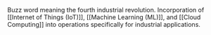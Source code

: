 Buzz word meaning the fourth industrial revolution. Incorporation of [[Internet of Things (IoT)]], [[Machine Learning (ML)]], and [[Cloud Computing]] into operations specifically for industrial applications.